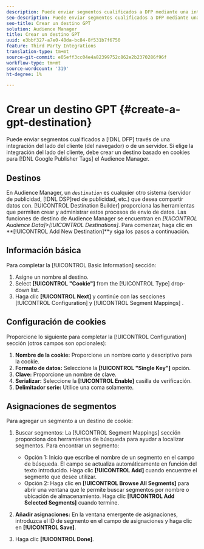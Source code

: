 ```yaml
---
description: Puede enviar segmentos cualificados a DFP mediante una integración del lado del cliente (del navegador) o de servidor. Si elige la integración del lado del cliente, debe crear un destino basado en cookies para Google Publisher Tags en Audience Manager.
seo-description: Puede enviar segmentos cualificados a DFP mediante una integración del lado del cliente (del navegador) o de servidor. Si elige la integración del lado del cliente, debe crear un destino basado en cookies para Google Publisher Tags en Audience Manager.
seo-title: Crear un destino GPT
solution: Audience Manager
title: Crear un destino GPT
uuid: e3bbf327-a7e0-48da-bc84-8f531b7f6750
feature: Third Party Integrations
translation-type: tm+mt
source-git-commit: e05eff3cc04e4a82399752c862e2b2370286f96f
workflow-type: tm+mt
source-wordcount: '319'
ht-degree: 1%

---
```



# Crear un destino GPT {#create-a-gpt-destination}

Puede enviar segmentos cualificados a [!DNL DFP] través de una integración del lado del cliente (del navegador) o de un servidor. Si elige la integración del lado del cliente, debe crear un destino basado en cookies para [!DNL Google Publisher Tags] el Audience Manager.

## Destinos 

En Audience Manager, un *`destination`* es cualquier otro sistema (servidor de publicidad, [!DNL DSP]red de publicidad, etc.) que desea compartir datos con. [!UICONTROL Destination Builder] proporciona las herramientas que permiten crear y administrar estos procesos de envío de datos. Las funciones de destino de Audience Manager se encuentran en *[!UICONTROL Audience Data]>[!UICONTROL Destinations]*. Para comenzar, haga clic en **[!UICONTROL Add New Destination]**y siga los pasos a continuación.

## Información básica

Para completar la [!UICONTROL Basic Information] sección:

1. Asigne un nombre al destino.
1. Select **[!UICONTROL "Cookie"]** from the [!UICONTROL Type] drop-down list.
1. Haga clic **[!UICONTROL Next]** y continúe con las secciones [!UICONTROL Configuration] y [!UICONTROL Segment Mappings] .

## Configuración de cookies

Proporcione lo siguiente para completar la [!UICONTROL Configuration] sección (otros campos son opcionales):

1. **Nombre de la cookie:** Proporcione un nombre corto y descriptivo para la cookie.
1. **Formato de datos:** Seleccione la **[!UICONTROL "Single Key"]** opción.
1. **Clave:** Proporcione un nombre de clave.
1. **Serializar:** Seleccione la **[!UICONTROL Enable]** casilla de verificación.
1. **Delimitador serie:** Utilice una coma solamente.

## Asignaciones de segmentos

Para agregar un segmento a un destino de cookie:

1. Buscar segmentos: La [!UICONTROL Segment Mappings] sección proporciona dos herramientas de búsqueda para ayudar a localizar segmentos. Para encontrar un segmento:

   * Opción 1: Inicio que escribe el nombre de un segmento en el campo de búsqueda. El campo se actualiza automáticamente en función del texto introducido. Haga clic **[!UICONTROL Add]** cuando encuentre el segmento que desee utilizar.
   * Opción 2: Haga clic en **[!UICONTROL Browse All Segments]** para abrir una ventana que le permite buscar segmentos por nombre o ubicación de almacenamiento. Haga clic **[!UICONTROL Add Selected Segments]** cuando termine.

1. **Añadir asignaciones:** En la ventana emergente de asignaciones, introduzca el ID de segmento en el campo de asignaciones y haga clic en **[!UICONTROL Save]**.

1. Haga clic **[!UICONTROL Done]**.